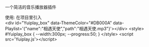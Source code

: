 一个简洁的音乐播放器插件

使用: 
在项目里引入<br>
&#60;div id="Yuiplay_box" 
    data-ThemeColor="#DB000A"
    data-Playlist='{"name":"相遇天使","path":"相遇天使.mp3"}'&#62;&#60;/div&#62;
&#60;style&#62;
#Yuiplay_box {
    --width:300px;
    --progress:50;
}
&#60;/style&#62;
&#60;script src='Yuiplay.js'&#62;&#60;/script&#62;